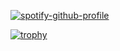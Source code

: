 [![spotify-github-profile](https://spotify-github-profile.kittinanx.com/api/view?uid=69eda29mdlcud7rjkhl3w5agn&cover_image=true&theme=default&show_offline=false&background_color=121212&interchange=false)](https://github.com/kittinan/spotify-github-profile)


[![trophy](https://github-profile-trophy.vercel.app/?username=SamBecca16&theme=onedark)](https://github.com/ryo-ma/github-profile-trophy)
